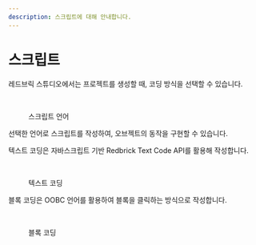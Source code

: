 ```yaml
---
description: 스크립트에 대해 안내합니다.
---
```


# 스크립트

레드브릭 스튜디오에서는 프로젝트를 생성할 때, 코딩 방식을 선택할 수 있습니다.

<figure><img src="../.gitbook/assets/스크린샷 2022-12-02 오후 1.38.18.png" alt=""><figcaption><p>스크립트 언어</p></figcaption></figure>



선택한 언어로 스크립트를 작성하여, 오브젝트의 동작을 구현할 수 있습니다.

텍스트 코딩은 자바스크립트 기반 Redbrick Text Code API를 활용해 작성합니다.

<figure><img src="../.gitbook/assets/스크린샷 2022-12-13 오후 1.19.37 (1).png" alt=""><figcaption><p>텍스트 코딩</p></figcaption></figure>



블록 코딩은 OOBC 언어를 활용하여 블록을 클릭하는 방식으로 작성합니다.

<figure><img src="../.gitbook/assets/스크린샷 2022-12-13 오후 1.20.15.png" alt=""><figcaption><p>블록 코딩</p></figcaption></figure>

